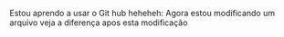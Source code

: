 Estou aprendo a usar o Git hub heheheh:
Agora estou modificando um arquivo veja a diferença apos esta modificação 
